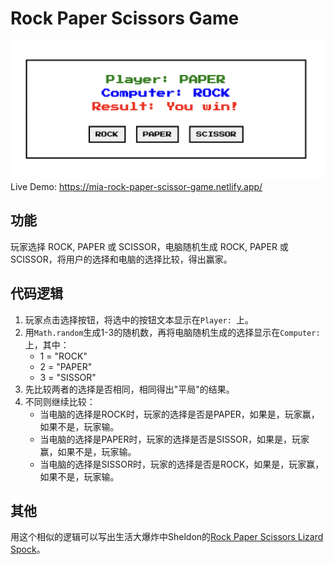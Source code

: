 # Rock Paper Scissors Game

![](rock-paper-scissors-game.png)
Live Demo: https://mia-rock-paper-scissor-game.netlify.app/

## 功能
玩家选择 ROCK, PAPER 或 SCISSOR，电脑随机生成 ROCK, PAPER 或 SCISSOR，将用户的选择和电脑的选择比较，得出赢家。

## 代码逻辑
1. 玩家点击选择按钮，将选中的按钮文本显示在`Player: `上。
2. 用`Math.random`生成1-3的随机数，再将电脑随机生成的选择显示在`Computer: `上，其中：
    - 1 = "ROCK"
    - 2 = "PAPER"
    - 3 = "SISSOR"
3. 先比较两者的选择是否相同，相同得出"平局"的结果。
4. 不同则继续比较：
    - 当电脑的选择是ROCK时，玩家的选择是否是PAPER，如果是，玩家赢，如果不是，玩家输。
    - 当电脑的选择是PAPER时，玩家的选择是否是SISSOR，如果是，玩家赢，如果不是，玩家输。
    - 当电脑的选择是SISSOR时，玩家的选择是否是ROCK，如果是，玩家赢，如果不是，玩家输。

## 其他
用这个相似的逻辑可以写出生活大爆炸中Sheldon的[Rock Paper Scissors Lizard Spock](https://www.youtube.com/watch?v=x5Q6-wMx-K8)。